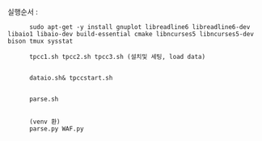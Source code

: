 실행순서 : 

          sudo apt-get -y install gnuplot libreadline6 libreadline6-dev libaio1 libaio-dev build-essential cmake libncurses5 libncurses5-dev bison tmux sysstat

          tpcc1.sh tpcc2.sh tpcc3.sh (설치및 세팅, load data)


          dataio.sh& tpccstart.sh
          
          
          parse.sh
          
          
          (venv 환)
          parse.py WAF.py
          
          

